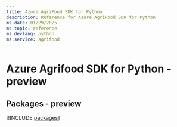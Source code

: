 ```yaml
---
title: Azure AgriFood SDK for Python
description: Reference for Azure AgriFood SDK for Python
ms.date: 01/29/2025
ms.topic: reference
ms.devlang: python
ms.service: agrifood
---
```

# Azure Agrifood SDK for Python - preview
## Packages - preview
[!INCLUDE [packages](agrifood-index.md)]